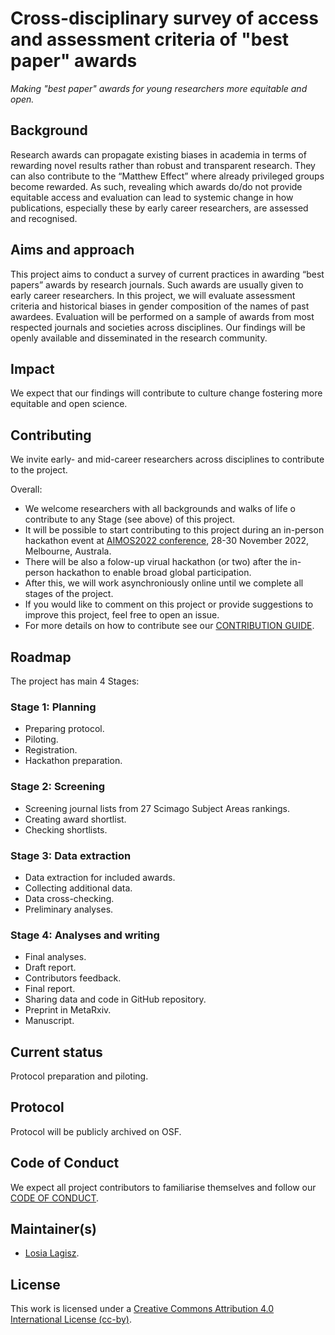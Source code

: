 # Cross-disciplinary survey of access and assessment criteria of "best paper" awards  

*Making "best paper" awards for young researchers more equitable and open.*  

## Background   
Research awards can propagate existing biases in academia in terms of rewarding novel results rather than robust and transparent research. They can also contribute to the “Matthew Effect” where already privileged groups become rewarded. As such, revealing which awards do/do not provide equitable access and evaluation can lead to systemic change in how publications, especially these by early career researchers, are assessed and recognised.  

## Aims and approach  
This project aims to conduct a survey of current practices in awarding “best papers” awards by research journals. Such awards are usually given to early career researchers. In this project, we will evaluate assessment criteria and historical biases in gender composition of the names of past awardees. Evaluation will be performed on a sample of awards from most respected journals and societies across disciplines. Our findings will be openly available and disseminated in the research community.     

## Impact  
We expect that our findings will contribute to culture change fostering more equitable and open science.  

## Contributing  
We invite early- and mid-career researchers across disciplines to contribute to the project.    

Overall:   
- We welcome researchers with all backgrounds and walks of life o contribute to any Stage (see above) of this project.   
- It will be possible to start contributing to this project during an in-person hackathon event at [AIMOS2022 conference](https://www.eventcreate.com/e/aimos2022), 28-30 November 2022, Melbourne, Australa. 
- There will be also a folow-up virual hackathon (or two) after the in-person hackathon to enable broad global participation. 
- After this, we will work asynchroniously online until we complete all stages of the project.    
- If you would like to comment on this project or provide suggestions to improve this project, feel free to open an issue.  
- For more details on how to contribute see our [CONTRIBUTION GUIDE](/CONTRIBUTING.md).  

## Roadmap   
The project has main 4 Stages:  

### Stage 1: Planning   
- Preparing protocol.  
- Piloting.  
- Registration.  
- Hackathon preparation.   

### Stage 2: Screening   
- Screening journal lists from 27 Scimago Subject Areas rankings.   
- Creating award shortlist.   
- Checking shortlists.  

### Stage 3: Data extraction  
- Data extraction for included awards.   
- Collecting additional data.    
- Data cross-checking.   
- Preliminary analyses.    

### Stage 4: Analyses and writing   
- Final analyses.   
- Draft report.  
- Contributors feedback.   
- Final report.  
- Sharing data and code in GitHub repository.  
- Preprint in MetaRxiv.   
- Manuscript.   


## Current status    
Protocol preparation and piloting.   

## Protocol   
Protocol will be publicly archived on OSF.  

## Code of Conduct   
We expect all project contributors to familiarise themselves and follow our [CODE OF CONDUCT](/CODE_OF_CONDUCT.md).      

## Maintainer(s)
* [Losia Lagisz](https://github.com/mlagisz).   

## License 
This work is licensed under a [Creative Commons Attribution 4.0 International License (cc-by)](/LICENSE.md).   
